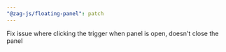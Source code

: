 ```yaml
---
"@zag-js/floating-panel": patch
---
```


Fix issue where clicking the trigger when panel is open, doesn't close the panel
